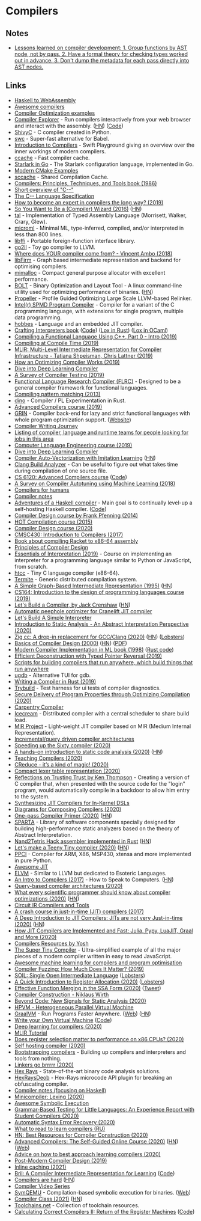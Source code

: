 # Compilers

## Notes

- [Lessons learned on compiler development: 1. Group functions by AST node, not by pass. 2. Have a formal theory for checking types worked out in advance. 3. Don't dump the metadata for each pass directly into AST nodes.](https://twitter.com/spakhm/status/1283672210050125824)

## Links

- [Haskell to WebAssembly](https://github.com/tweag/asterius)
- [Awesome compilers](https://github.com/aalhour/awesome-compilers)
- [Compiler Optimization examples](http://compileroptimizations.com/)
- [Compiler Explorer](https://godbolt.org) - Run compilers interactively from your web browser and interact with the assembly. ([HN](https://news.ycombinator.com/item?id=24066570)) ([Code](https://github.com/compiler-explorer/infra))
- [ShivyC](https://github.com/ShivamSarodia/ShivyC) - C compiler created in Python.
- [swc](https://github.com/swc-project/swc) - Super-fast alternative for Babel.
- [Introduction to Compilers](https://github.com/ahoppen/introduction-to-compilers) - Swift Playground giving an overview over the inner workings of modern compilers.
- [ccache](https://github.com/ccache/ccache) - Fast compiler cache.
- [Starlark in Go](https://github.com/google/starlark-go) - The Starlark configuration language, implemented in Go.
- [Modern CMake Examples](https://github.com/pr0g/cmake-examples)
- [sccache](https://github.com/mozilla/sccache) - Shared Compilation Cache.
- [Compilers: Principles, Techniques, and Tools book (1986)](https://www.goodreads.com/book/show/703102.Compilers)
- [Short overview of "C--"](https://www.cs.tufts.edu/~nr/c--/index.html)
- [The C-- Language Specification](https://www.cs.tufts.edu/~nr/c--/extern/man2.pdf)
- [How to become an expert in compilers the long way? (2019)](https://forums.swift.org/t/how-to-become-an-expert-in-compilers-the-long-way/22175)
- [So You Want to Be a (Compiler) Wizard (2016)](https://belkadan.com/blog/2016/05/So-You-Want-To-Be-A-Compiler-Wizard/) ([HN](https://news.ycombinator.com/item?id=22848450))
- [tal](https://github.com/sweirich/tal) - Implementation of Typed Assembly Language (Morrisett, Walker, Crary, Glew).
- [microml](https://github.com/hellerve/microml) - Minimal ML, type-inferred, compiled, and/or interpreted in less than 800 lines.
- [libffi](https://github.com/libffi/libffi) - Portable foreign-function interface library.
- [go2ll](https://github.com/pwaller/go2ll) - Toy go compiler to LLVM.
- [Where does YOUR compiler come from? - Vincent Ambo (2018)](https://www.youtube.com/watch?v=b3r6GvCBbw4)
- [libFirm](https://github.com/libfirm/libfirm) - Graph based intermediate representation and backend for optimising compilers.
- [mimalloc](https://github.com/microsoft/mimalloc) - Compact general purpose allocator with excellent performance.
- [BOLT](https://github.com/facebookincubator/BOLT) - Binary Optimization and Layout Tool - A linux command-line utility used for optimizing performance of binaries. ([HN](https://news.ycombinator.com/item?id=22654229))
- [Propeller](https://github.com/google/llvm-propeller) - Profile Guided Optimizing Large Scale LLVM-based Relinker.
- [Intel(r) SPMD Program Compiler](https://github.com/ispc/ispc) - Compiler for a variant of the C programming language, with extensions for single program, multiple data programming.
- [hobbes](https://github.com/Morgan-Stanley/hobbes) - Language and an embedded JIT compiler.
- [Crafting Interpreters book](http://www.craftinginterpreters.com/) ([Code](https://github.com/munificent/craftinginterpreters)) ([Lox in Rust](https://github.com/mariosangiorgio/rulox)) ([Lox in OCaml](https://github.com/ludwigpacifici/saumon))
- [Compiling a Functional Language Using C++, Part 0 - Intro (2019)](https://danilafe.com/blog/00_compiler_intro/)
- [Compiling at Compile Time (2019)](https://blog.veitheller.de/Compiling_at_Compile_Time.html)
- [MLIR: Multi-Level Intermediate Representation for Compiler Infrastructure - Tatiana Shpeisman, Chris Lattner (2019)](https://www.youtube.com/watch?v=qzljG6DKgic)
- [How an Optimizing Compiler Works (2019)](http://www.lihaoyi.com/post/HowanOptimizingCompilerWorks.html)
- [Dive into Deep Learning Compiler](http://tvm.d2l.ai.s3-website-us-west-2.amazonaws.com/)
- [A Survey of Compiler Testing (2019)](https://software-lab.org/publications/csur2019_compiler_testing.pdf)
- [Functional Language Research Compiler (FLRC)](https://github.com/IntelLabs/flrc) - Designed to be a general compiler framework for functional languages.
- [Compiling pattern matching (2013)](http://l-lang.org/blog/Compiling-pattern-matching/)
- [dino](https://github.com/sunjay/dino) - Compiler / PL Experimentation in Rust.
- [Advanced Compilers course (2019)](https://www.cs.cornell.edu/courses/cs6120/2019fa/)
- [GRIN](https://github.com/grin-compiler/grin) - Compiler back-end for lazy and strict functional languages with whole program optimization support. ([Website](https://grin-compiler.github.io/))
- [Compiler Writing Journey](https://github.com/DoctorWkt/acwj)
- [Listing of compiler, language and runtime teams for people looking for jobs in this area](https://github.com/mgaudet/CompilerJobs)
- [Computer Language Engineering course (2019)](https://github.com/6035/fa19)
- [Dive into Deep Learning Compiler](http://tvm.d2l.ai/)
- [Compiler Auto-Vectorization with Imitation Learning](http://papers.nips.cc/paper/9604-compiler-auto-vectorization-with-imitation-learning.pdf) ([HN](https://news.ycombinator.com/item?id=21968118))
- [Clang Build Analyzer](https://github.com/aras-p/ClangBuildAnalyzer) - Can be useful to figure out what takes time during compilation of one source file.
- [CS 6120: Advanced Compilers course](https://www.cs.cornell.edu/courses/cs6120/2019fa/) ([Code](https://github.com/sampsyo/cs6120))
- [A Survey on Compiler Autotuning using Machine Learning (2018)](https://arxiv.org/abs/1801.04405)
- [Compilers for humans](https://compilersforhumans.com/)
- [Compiler notes](http://www-cs-students.stanford.edu/~blynn/compiler/)
- [Adventures of a Haskell compiler](https://crypto.stanford.edu/~blynn/compiler/) - Main goal is to continually level-up a self-hosting Haskell compiler. ([Code](https://github.com/blynn/compiler))
- [Compiler Design course by Frank Pfenning (2014)](http://www.cs.cmu.edu/~fp/courses/15411-f14/)
- [HOT Compilation course (2015)](https://www.cs.cmu.edu/~crary/hotc-f15/)
- [Compiler Design course (2020)](https://courses.ccs.neu.edu/cs4410/)
- [CMSC430: Introduction to Compilers (2017)](https://www.cs.umd.edu/class/fall2017/cmsc430/)
- [Book about compiling Racket to x86-64 assembly](https://github.com/IUCompilerCourse/Essentials-of-Compilation)
- [Principles of Compiler Design](https://www.cs.swarthmore.edu/~jpolitz/cs75/s16/)
- [Essentials of Interpretation (2019)](https://www.youtube.com/playlist?list=PLGNbPb3dQJ_4WT_m3aI3T2LRf2R_FKM2k) - Course on implementing an interpreter for a programming language similar to Python or JavaScript, from scratch.
- [htcc](https://github.com/falgon/htcc) - Tiny C language compiler (x86-64).
- [Termite](https://github.com/hanwen/termite) - Generic distributed compilation system.
- [A Simple Graph-Based Intermediate Representation (1995)](http://paperhub.s3.amazonaws.com/24842c95fb1bc5d7c5da2ec735e106f0.pdf) ([HN](https://news.ycombinator.com/item?id=22223820))
- [CS164: Introduction to the design of programming languages course (2019)](http://www-inst.eecs.berkeley.edu/~cs164/sp19/)
- [Let's Build a Compiler, by Jack Crenshaw](https://compilers.iecc.com/crenshaw/) ([HN](https://news.ycombinator.com/item?id=22346532))
- [Automatic peephole optimizer for Cranelift JIT compiler](https://github.com/jubitaneja/codegen)
- [Let's Build A Simple Interpreter](https://github.com/rspivak/lsbasi)
- [Introduction to Static Analysis - An Abstract Interpretation Perspective (2020)](https://mitpress.mit.edu/books/introduction-static-analysis)
- [Zig cc: A drop-in replacement for GCC/Clang (2020)](https://andrewkelley.me/post/zig-cc-powerful-drop-in-replacement-gcc-clang.html) ([HN](https://news.ycombinator.com/item?id=22679138)) ([Lobsters](https://lobste.rs/s/dw9qyv/zig_cc_powerful_drop_replacement_for_gcc))
- [Basics of Compiler Design (2000)](http://hjemmesider.diku.dk/~torbenm/Basics/) ([HN](https://news.ycombinator.com/item?id=21778546)) ([PDF](http://hjemmesider.diku.dk/~torbenm/Basics/basics_lulu2.pdf))
- [Modern Compiler Implementation in ML book (1998)](https://www.cs.princeton.edu/~appel/modern/ml/) ([Rust code](https://github.com/antoyo/tiger-rs))
- [Efficient Deconstruction with Typed Pointer Reversal (2019)](https://hal.inria.fr/hal-02177326v2)
- [Scripts for building compilers that run anywhere, which build things that run anywhere](https://github.com/theopolis/build-anywhere)
- [ugdb](https://github.com/ftilde/ugdb) - Alternative TUI for gdb.
- [Writing a Compiler in Rust (2019)](https://thume.ca/2019/04/18/writing-a-compiler-in-rust/)
- [Trybuild](https://github.com/dtolnay/trybuild) - Test harness for ui tests of compiler diagnostics.
- [Secure Delivery of Program Properties through Optimizing Compilation (2020)](https://storage.googleapis.com/pub-tools-public-publication-data/pdf/c87ad8b4e32f3cf2d5ff7f4890ff620f560ab84b.pdf)
- [Carpentry Compiler](https://homes.cs.washington.edu/~adriana/website/CarpentryCompiler.pdf)
- [Icecream](https://github.com/icecc/icecream) - Distributed compiler with a central scheduler to share build load.
- [MIR Project](https://github.com/vnmakarov/mir) - Light-weight JIT compiler based on MIR (Medium Internal Representation).
- [Incremental/query driven compiler architectures](https://github.com/pikelet-lang/pikelet/issues/103)
- [Speeding up the Sixty compiler (2020)](https://ollef.github.io/blog/posts/speeding-up-sixty.html)
- [A hands-on introduction to static code analysis (2020)](https://deepsource.io/blog/introduction-static-code-analysis/) ([HN](https://news.ycombinator.com/item?id=23071134))
- [Teaching Compilers (2020)](https://danghica.blogspot.com/2020/04/teaching-compilers.html)
- [CReduce - it’s a kind of magic! (2020)](https://linki.tools/2020/02/creduce-it-s-a-kind-of-magic.html)
- [Compact lexer table representation (2020)](https://def.lakaban.net/posts/2020-05-02-compact-lexer-table-representation/)
- [Reflections on Trusting Trust by Ken Thompson](https://www.win.tue.nl/~aeb/linux/hh/thompson/trust.html) - Creating a version of C compiler that, when presented with the source code for the "login" program, would automatically compile in a backdoor to allow him entry to the system.
- [Synthesizing JIT Compilers for In-Kernel DSLs](https://www.cs.utexas.edu/~isil/jitsynth.pdf)
- [Diagrams for Composing Compilers (2020)](https://johnwickerson.wordpress.com/2020/05/21/diagrams-for-composing-compilers/)
- [One-pass Compiler Primer (2020)](https://keleshev.com/one-pass-compiler-primer) ([HN](https://news.ycombinator.com/item?id=23270269))
- [SPARTA](https://github.com/facebookincubator/SPARTA) - Library of software components specially designed for building high-performance static analyzers based on the theory of Abstract Interpretation.
- [Nand2Tetris Hack assembler implemented in Rust](https://github.com/tamuhey/hack-assembler-rust) ([HN](https://news.ycombinator.com/item?id=23412434))
- [Let's make a Teeny Tiny compiler (2020)](http://web.eecs.utk.edu/~azh/blog/teenytinycompiler1.html) ([HN](https://news.ycombinator.com/item?id=23441767))
- [PPCI](https://github.com/windelbouwman/ppci) - Compiler for ARM, X86, MSP430, xtensa and more implemented in pure Python.
- [Awesome JIT](https://github.com/wdv4758h/awesome-jit)
- [ELVM](https://github.com/shinh/elvm) - Similar to LLVM but dedicated to Esoteric Languages.
- [An Intro to Compilers (2017)](https://nicoleorchard.com/blog/compilers) - How to Speak to Computers. ([HN](https://news.ycombinator.com/item?id=23582280))
- [Query-based compiler architectures (2020)](https://ollef.github.io/blog/posts/query-based-compilers.html)
- [What every scientific programmer should know about compiler optimizations (2020)](https://dl.acm.org/doi/abs/10.1145/3392717.3392754) ([HN](https://news.ycombinator.com/item?id=23678765))
- [Circuit IR Compilers and Tools](https://github.com/circt/circt)
- [A crash course in just-in-time (JIT) compilers (2017)](https://hacks.mozilla.org/2017/02/a-crash-course-in-just-in-time-jit-compilers/)
- [A Deep Introduction to JIT Compilers: JITs are not very Just-in-time (2020)](https://carolchen.me/blog/jits-intro/) ([HN](https://news.ycombinator.com/item?id=23740655))
- [How JIT Compilers are Implemented and Fast: Julia, Pypy, LuaJIT, Graal and More (2020)](https://carolchen.me/blog/jits-impls/)
- [Compilers Resources by Yosh](https://github.com/yoshuawuyts/notes/blob/master/compilers/resources.md)
- [The Super Tiny Compiler](https://github.com/jamiebuilds/the-super-tiny-compiler) - Ultra-simplified example of all the major pieces of a modern compiler written in easy to read JavaScript.
- [Awesome machine learning for compilers and program optimisation](https://github.com/zwang4/awesome-machine-learning-in-compilers)
- [Compiler Fuzzing: How Much Does It Matter? (2019)](https://www.youtube.com/watch?v=5TX5R_aX3ec)
- [SOIL: Single Open Intermediate Language](http://soil-initiative.org/) ([Lobsters](https://lobste.rs/s/2kdxph/soil_single_open_intermediate_language))
- [A Quick Introduction to Register Allocation (2020)](https://hassamuddin.com/blog/reg-alloc/) ([Lobsters](https://lobste.rs/s/3wfzfq/quick_introduction_register_allocation))
- [Effective Function Merging in the SSA Form (2020)](https://www.youtube.com/watch?v=tu4p1ftTBVw) ([Tweet](https://twitter.com/cbarrett/status/1288615955870949383))
- [Compiler Construction - Niklaus Wirth](https://people.inf.ethz.ch/wirth/CompilerConstruction/index.html)
- [Beyond Code: New Signals for Static Analysis (2020)](https://pldi20.sigplan.org/details/SOAP-2020-papers/5/Keynote-Beyond-Code-New-Signals-for-Static-Analysis-)
- [HPVM - Heterogeneous Parallel Virtual Machine](https://publish.illinois.edu/hpvm-project/)
- [GraalVM](https://github.com/oracle/graal) - Run Programs Faster Anywhere. ([Web](https://www.graalvm.org/)) ([HN](https://news.ycombinator.com/item?id=24103233))
- [Write your Own Virtual Machine](https://justinmeiners.github.io/lc3-vm/) ([Code](https://github.com/justinmeiners/lc3-vm))
- [Deep learning for compilers (2020)](https://era.ed.ac.uk/handle/1842/36866)
- [MLIR Tutorial](https://mlir.llvm.org/docs/Tutorials/Toy/Ch-1/)
- [Does register selection matter to performance on x86 CPUs? (2020)](https://fiigii.com/2020/02/16/Does-register-selection-matter-to-performance-on-x86-CPUs/)
- [Self hosting compiler (2020)](https://www.reddit.com/r/Compilers/comments/ipsdj0/self_hosting_compiler/)
- [Bootstrapping compilers](https://bootstrapping.miraheze.org/wiki/Main_Page) - Building up compilers and interpreters and tools from nothing.
- [Linkers go brrrrr (2020)](https://vinayak.io/2020/09/28/day-34-linkers-go-brrrrr/)
- [Hex Rays](https://www.hex-rays.com/) - State-of-the-art binary code analysis solutions.
- [HexRaysDeob](https://github.com/RolfRolles/HexRaysDeob) - Hex-Rays microcode API plugin for breaking an obfuscating compiler.
- [Compiler notes (focusing on Haskell)](https://crypto.stanford.edu/~blynn/compiler/)
- [Minicompiler: Lexing (2020)](https://christine.website/blog/minicompiler-lexing-2020-10-29)
- [Awesome Symbolic Execution](https://github.com/ksluckow/awesome-symbolic-execution)
- [Grammar-Based Testing for Little Languages: An Experience Report with Student Compilers (2020)](https://www.youtube.com/watch?v=wv6ftJNq92Q)
- [Automatic Syntax Error Recovery (2020)](https://tratt.net/laurie/blog/entries/automatic_syntax_error_recovery.html)
- [What to read to learn compilers (RU)](https://github.com/true-grue/Compiler-Development)
- [HN: Best Resources for Compiler Construction (2020)](https://news.ycombinator.com/item?id=25275675)
- [Advanced Compilers: The Self-Guided Online Course (2020)](https://www.cs.cornell.edu/courses/cs6120/2020fa/self-guided/) ([HN](https://news.ycombinator.com/item?id=25386756)) ([Web](https://www.cs.cornell.edu/courses/cs6120/2020fa/))
- [Advice on how to best approach learning compilers (2020)](https://www.reddit.com/r/Compilers/comments/kcpy3b/favorite_textbooks_for_students_taking_their/gfsk6kz/?utm_source=reddit&utm_medium=web2x&context=3)
- [Post-Modern Compiler Design (2019)](https://www.cs.purdue.edu/homes/rompf/pmca/vol1/index.html)
- [Inline caching (2021)](https://bernsteinbear.com/blog/inline-caching/)
- [Bril: A Compiler Intermediate Representation for Learning](https://capra.cs.cornell.edu/bril/) ([Code](https://github.com/sampsyo/bril))
- [Compilers are hard](https://blog.shipreq.com/post/compilers_are_hard) ([HN](https://news.ycombinator.com/item?id=25831911))
- [Compiler Video Series](https://github.com/bisqwit/compiler_series)
- [SymQEMU](https://github.com/eurecom-s3/symqemu) - Compilation-based symbolic execution for binaries. ([Web](http://www.s3.eurecom.fr/tools/symbolic_execution/symqemu.html))
- [Compiler Class (2021)](https://norswap.com/compilers/) ([HN](https://news.ycombinator.com/item?id=26075930))
- [Toolchains.net](https://www.toolchains.net/) - Collection of toolchain resources.
- [Calculating Correct Compilers II: Return of the Register Machines](https://pure.itu.dk/portal/files/85295380/bahr20jfp_paper.pdf) ([Code](https://github.com/pa-ba/reg-machine))
